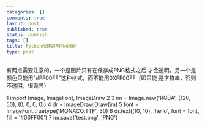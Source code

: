 ```yaml
--- 
categories: []
comments: true
layout: post
published: true
status: publish
tags: []
title: Python创建透明PNG图片
type: post
---
```

有两点需要注意的，一个是图片只有在保存成PNG格式之后 才会透明，另一个是颜色只能用"#FF00FF"这种格式，而不能用0XFF00FF（即只能 是字符串，否则不透明，很诡异）

1 import Image, ImageFont, ImageDraw
2
3 im = Image.new('RGBA', (120, 50), (0, 0, 0, 0))
4 dr = ImageDraw.Draw(im)
5 font = ImageFont.truetype('MONACO.TTF', 30)
6 dr.text((10, 10), 'hello', font = font, fill = '#00FF00')
7 im.save('test.png', 'PNG')
